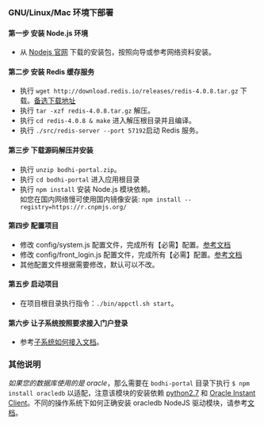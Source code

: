 ### GNU/Linux/Mac 环境下部署

#### 第一步 安装 Node.js 环境
- 从 [Nodejs 官网](https://nodejs.org/en/download/) 下载的安装包，按照向导或参考网络资料安装。

#### 第二步 安装 Redis 缓存服务
- 执行 ``wget http://download.redis.io/releases/redis-4.0.8.tar.gz`` 下载。[备选下载地址](https://pan.baidu.com/s/1H4upEa8597qTJhqeGxTp0A)
- 执行 ``tar -xzf redis-4.0.8.tar.gz`` 解压。
- 执行 ``cd redis-4.0.8 & make`` 进入解压根目录并且编译。
- 执行 ``./src/redis-server --port 57192``启动 Redis 服务。

#### 第三步 下载源码解压并安装
- 执行 ``unzip bodhi-portal.zip``。
- 执行 ``cd bodhi-portal`` 进入应用根目录
- 执行 ``npm install`` 安装 Node.js 模块依赖。<br>如您在国内网络慢可使用国内镜像安装: ``npm install --registry=https://r.cnpmjs.org/``

#### 第四步 配置项目
- 修改 config/system.js 配置文件，完成所有【必需】配置。[参考文档](./config_system.md)
- 修改 config/front_login.js 配置文件，完成所有【必需】配置。[参考文档](./config_front_login.md)
- 其他配置文件根据需要修改，默认可以不改。

#### 第五步 启动项目
- 在项目根目录执行指令：``./bin/appctl.sh start``。

#### 第六步 让子系统按照要求接入门户登录
- 参考[子系统如何接入文档](./how_to_access_portal.md)。


### 其他说明
*如果您的数据库使用的是 oracle*，那么需要在 `bodhi-portal` 目录下执行 `$ npm install oracledb` 以适配，注意该模块的安装依赖 [python2.7](https://www.python.org/downloads/) 和 [Oracle Instant Client](http://www.oracle.com/technetwork/database/features/instant-client/index-097480.html)。不同的操作系统下如何正确安装 oracledb NodeJS 驱动模块，请参考[文档](https://github.com/oracle/node-oracledb/blob/master/INSTALL.md#which-instructions-to-follow)。